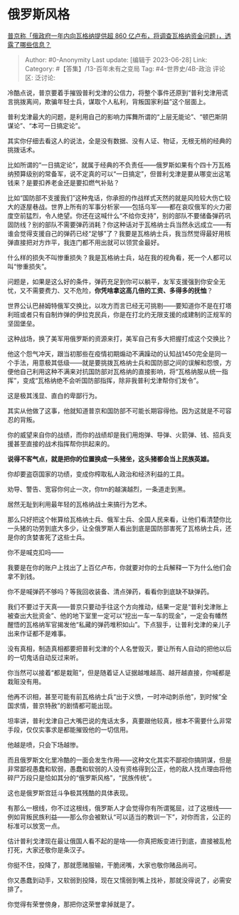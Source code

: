 # 俄罗斯风格
[普京称「俄政府一年内向瓦格纳提供超 860 亿卢布，将调查瓦格纳资金问题」，透露了哪些信息？](https://www.zhihu.com/question/609049162/answer/3093292542)

> Author: #0-Anonymity
> Last update: [编辑于 2023-06-28]
> Link:
> Category: #【答集】/13-百年未有之变局 
> Tag: #4-世界史/4B-政治
> 评论区:
> 泛讨论:

冷酷点说，普京要着手摧毁普利戈津的公信力，将整个事件还原到“普利戈津用谎言挑拨离间，欺骗年轻士兵，谋取个人私利，背叛国家利益”这个层面上。

普利戈津最大的问题，是利用自己的影响力挥舞所谓的“上层无能论”、“顿巴斯阴谋论”、“本可一日搞定论”。

其实你仔细去看这人的说法，全是没有数据、没有人证、物证，无根无梢的经典的挑拨话术。

比如所谓的“一日搞定论”，就属于经典的不负责任——俄罗斯如果有个四十万瓦格纳预算级别的常备军，说不定真的可以“一日搞定”，但普利戈津是要从哪变出这笔钱来？是要扣养老金还是要扣燃气补贴？

比如“国防部不支援我们”这种鬼话，你承担的作战样式天然的就是风险较大伤亡较大的逐屋巷战。世界上所有的军事分析家——包括乌军——都在哀叹俄军的火力密度空前猛烈，令人绝望。你还在这喊什么“不给你支持”，别的部队不要储备弹药巩固防线？别的部队不需要弹药消耗？你这种话对于瓦格纳士兵当然永远成立——有谁会觉得支援自己的弹药已经“足够”了？我要是瓦格纳士兵，我当然觉得最好用核弹直接把对方炸平，我连门都不用出就可以领赏金最好。

什么样的损失不叫惨重损失？我是瓦格纳士兵，站在我的视角看，死一个人都可以叫“惨重损失”。

问题是，如果是这么好的条件，弹药充足到你可以躺平，友军支援强到你安全无忧，又不需要费力、又不危险，**你凭啥拿这高几倍的工资、多得多的抚恤**？

世界公认巴赫姆特俄军交换比，以攻方而言已经无可挑剔——要知道你不是在打塔利班或者只有自制炸弹的伊拉克民兵，你是在打北约无限支援的成建制的正规军的坚固堡垒。

这种战场，换了美军用俄罗斯的资源来打，美军自己有多大把握打成这个交换比？

他这个怨气冲天，跟当初那些在疫情初期煽动不满躁动的认知战1450完全是同一个手法，用意极其低级——就是要挑拨瓦格纳士兵和国防部之间的误解和怨恨，方便他自己利用这种不满来对抗国防部对瓦格纳的直接影响，将“瓦格纳服从统一指挥”，变成“瓦格纳绝不会听国防部指挥，除非我普利戈津帮你们发令”。

这是极其浅显、直白的卑鄙行为。

其实从他做了这事，他就知道普京和国防部不可能长期容得他。因为这就是不可容忍的背叛。

你的威望来自你的战绩，而你的战绩却是我们用炮弹、导弹、火箭弹、钱、招兵支援甚至直接的战术指挥帮你拱起来的。

**说得不客气点，就是把你的位置换成一头猪坐，这头猪都会当上民族英雄。**

你却要盗窃国家的功绩，变成你榨取私人政治和经济利益的工具。

劝导、警告、宽容你何止一次，你tm的越演越烈，一条道走到黑。

居然无耻到利用最年轻的瓦格纳战士来搞行为艺术。

那么只好把这个帐算给瓦格纳士兵、俄军士兵、全国人民来看，让他们看清楚你比一头猪的功劳到底大多少，让全俄罗斯人看出到底是国防部害死了瓦格纳士兵，还是你的贪婪害死了这些士兵。

你不是喊克扣吗——

我要是在你的账户上找出了上百亿卢布，你就要对你的士兵解释一下为什么他们会拿不到钱。

你不是喊弹药不够吗？等我回收装备、清点弹药，看看你到底缺不缺弹药。

我们不要过于天真——普京只要动手往这个方向推动，结果一定是“普利戈津账上被查出大批资金”、他的地下室里一定可以“挖出一车一车的现金”，一定会有幡然醒悟的瓦格纳军官揭发他“私藏的弹药堆积如山”。下点狠手，让普利戈津的亲儿子出来作证都不是难事。

没有真相，制造真相都要把普利戈津的个人名誉毁灭，要让所有人自动的把他以后的一切鬼话自动反过来听。

你当然可以接着“都是栽赃”，但是随着证人证据越堆越高、越开越直接，你喊都是栽赃没有用。

他再不识相，甚至可能有前瓦格纳士兵“出于义愤，一时冲动刺杀他”，到时候“全国求情，普京特赦”的剧情都可能出现。

坦率讲，普利戈津自己大嘴巴说的鬼话太多，真要跟他较真，根本不需要什么非常手段，仅仅实事求是都能摧毁他的一切信用。

他越是喷，只会下场越惨。

而且俄罗斯文化里冷酷的一面会发生作用——这种文化其实不鄙视你搞阴谋，但是非常鄙视愚蠢和软弱，愚蠢和软弱的人没有资格得到公正，他的敌人找点理由将他碎尸万段只是恰如其分的“俄罗斯风格”，“民族传统”。

这也是俄罗斯宫廷斗争极其残酷的具体表现。

有那么一根线，你不过这根线，俄罗斯人才会觉得你有所谓冤屈，过了这根线——例如背叛民族利益——那么你会被默认“可以适当的教训一下”，对你而言，公正的标准可以放宽一点。

估计普利戈津现在最让俄国人看不起的是啥——你真把叛变进行到底，直接被乱枪打死，大家还敬你是条汉子。

你挺不住，投降了，那就愿赌服输，干脆闭嘴，大家也敬你赌品尚可。

你又愚蠢到动手，又软弱到投降，现在又懦弱到嘴上找补，那就没得说了，必需安排了。

你觉得有荣誉傍身，那把你这荣誉拿掉就是了。
